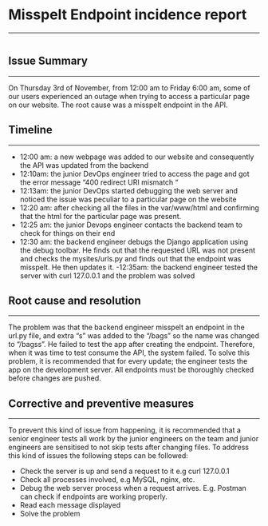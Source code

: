 # **Misspelt Endpoint incidence report**
-----------------------------------------

![<img src="/postmortem.jpg" width="200"/>](https://user-images.githubusercontent.com/45069751/200926552-be6d29f7-cc29-452c-a227-83caff169373.jpg)
## **Issue Summary**
--------------------
On Thursday 3rd of November, from 12:00 am to Friday  6:00 am, some of our users experienced an outage when trying to access a particular page on our website. The root cause was a misspelt endpoint in the API.

## **Timeline**
---------------
- 12:00 am: a new webpage was added to our website and consequently the API was updated from the backend
- 12:10am: the junior DevOps engineer tried to access the page and got the error message “400 redirect URI mismatch “ 
- 12:13am: the junior DevOps started debugging the web server and noticed the issue was peculiar to a particular page on the website
- 12:20 am: after checking all the files in the var/www/html and confirming that the html for the particular page was present.
- 12:25 am: the junior Devops engineer contacts the backend team to check for things on their end
- 12:30 am: the backend engineer debugs the Django application using the debug toolbar. He finds out that the requested URL was not present and checks the mysites/urls.py and finds out that the endpoint was misspelt. He then updates it.
-12:35am: the backend engineer tested the server with curl 127.0.0.1 and the problem was solved

## **Root cause and resolution**
--------------------------------
The problem was that the backend engineer misspelt an endpoint in the url.py file, and extra “s” was added to the “/bags” so the name was changed to “/bagss”. He failed to test the app after creating the endpoint. Therefore, when it was time to test consume the API, the system failed.
To solve this problem, it is recommended that for every update; the engineer tests the app on the development server. All endpoints must be thoroughly checked before changes are pushed.

## **Corrective and preventive measures**
---------------------------------------
 To prevent this kind of issue from happening, it is recommended that a senior engineer tests all work by the junior engineers on the team and junior engineers are sensitised to not skip tests after changing files.
To address this kind of issues the following steps can be followed:
- Check the server is up and send a request to it e.g curl 127.0.0.1
- Check all processes involved, e.g MySQL, nginx, etc.
- Debug the web server process when a request arrives. E.g. Postman can check if endpoints are working properly.
- Read each message displayed 
- Solve the problem


